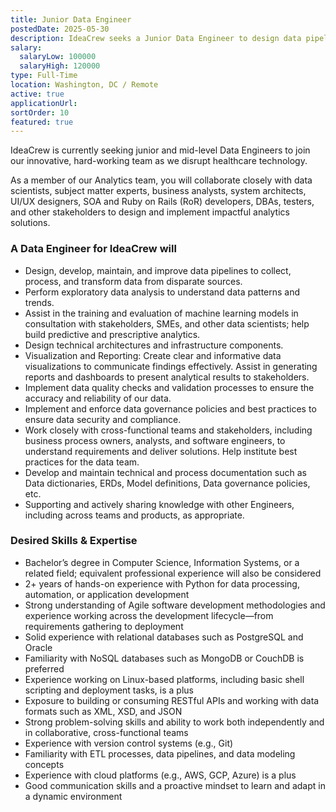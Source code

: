 ```yaml
---
title: Junior Data Engineer
postedDate: 2025-05-30
description: IdeaCrew seeks a Junior Data Engineer to design data pipelines, perform analysis, and collaborate with cross-functional teams in their healthcare technology environment.
salary:
  salaryLow: 100000
  salaryHigh: 120000
type: Full-Time
location: Washington, DC / Remote
active: true
applicationUrl:
sortOrder: 10
featured: true
---
```


IdeaCrew is currently seeking junior and mid-level Data Engineers to join our innovative, hard-working team as we disrupt healthcare technology.

As a member of our Analytics team, you will collaborate closely with data scientists, subject matter experts, business analysts, system architects, UI/UX designers, SOA and Ruby on Rails (RoR) developers, DBAs, testers, and other stakeholders to design and implement impactful analytics solutions.

### A Data Engineer for IdeaCrew will

- Design, develop, maintain, and improve data pipelines to collect, process, and transform data from disparate sources.
- Perform exploratory data analysis to understand data patterns and trends.
- Assist in the training and evaluation of machine learning models in consultation with stakeholders, SMEs, and other data scientists; help build predictive and prescriptive analytics.
- Design technical architectures and infrastructure components.
- Visualization and Reporting: Create clear and informative data visualizations to communicate findings effectively. Assist in generating reports and dashboards to present analytical results to stakeholders.
- Implement data quality checks and validation processes to ensure the accuracy and reliability of our data.
- Implement and enforce data governance policies and best practices to ensure data security and compliance.
- Work closely with cross-functional teams and stakeholders, including business process owners, analysts, and software engineers, to understand requirements and deliver solutions. Help institute best practices for the data team.
- Develop and maintain technical and process documentation such as Data dictionaries, ERDs, Model definitions, Data governance policies, etc.
- Supporting and actively sharing knowledge with other Engineers, including across teams and products, as appropriate.

### Desired Skills & Expertise

- Bachelor’s degree in Computer Science, Information Systems, or a related field; equivalent professional experience will also be considered
- 2+ years of hands-on experience with Python for data processing, automation, or application development
- Strong understanding of Agile software development methodologies and experience working across the development lifecycle—from requirements gathering to deployment
- Solid experience with relational databases such as PostgreSQL and Oracle
- Familiarity with NoSQL databases such as MongoDB or CouchDB is preferred
- Experience working on Linux-based platforms, including basic shell scripting and deployment tasks, is a plus
- Exposure to building or consuming RESTful APIs and working with data formats such as XML, XSD, and JSON
- Strong problem-solving skills and ability to work both independently and in collaborative, cross-functional teams
- Experience with version control systems (e.g., Git)
- Familiarity with ETL processes, data pipelines, and data modeling concepts
- Experience with cloud platforms (e.g., AWS, GCP, Azure) is a plus
- Good communication skills and a proactive mindset to learn and adapt in a dynamic environment
